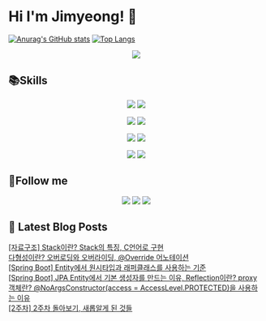 # Hi I'm Jimyeong! 👋 

[![Anurag's GitHub stats](https://github-readme-stats.vercel.app/api?username=wlaud2000)](https://github.com/anuraghazra/github-readme-stats)
[![Top Langs](https://github-readme-stats.vercel.app/api/top-langs/?username=wlaud2000&layout=compact&hide=r,jupyter%20notebook,c%23&exclude_repo=roharui.github.io)](https://github.com/anuraghazra/github-readme-stats)

<p align="center">
 <a href="https://hits.seeyoufarm.com"><img src="https://hits.seeyoufarm.com/api/count/incr/badge.svg?url=https%3A%2F%2Fgithub.com%2Fwlaud2000&count_bg=%2379C83D&title_bg=%23555555&icon=&icon_color=%23E7E7E7&title=hits&edge_flat=false"/></a></a>
</p>


## 📚Skills
<!-- https://shields.io/ -->
<!-- <img src="https://img.shields.io/badge/쓰고자하는_텍스트-컬러코드?style=flat-square&logo=simpleicons에서_아이콘이름&logoColor=white"/></a> -->

<p align="center">
    <img src="https://img.shields.io/badge/Java-F09820?style=flat-square&logo=coffeescript&logoColor=white"/>
    <img src="https://img.shields.io/badge/C-00599C?style=flat-square&logo=c&logoColor=white"/></a>
</p>
<p align="center">
    <img src="https://img.shields.io/badge/Spring boot-6DB33F?style=flat-square&logo=springboot&logoColor=white"/></a>
    <img src="https://img.shields.io/badge/Spring-6DB33F?style=flat-square&logo=spring&logoColor=white"/></a> 
</p>
<p align="center">
    <img src="https://img.shields.io/badge/MariaDB-003545?style=flat-square&logo=mariadb&logoColor=white"/></a>
    <img src="https://img.shields.io/badge/MySQL-4479A1?style=flat-square&logo=mysql&logoColor=white"/></a>
</p>
<p align="center">
    <img src="https://img.shields.io/badge/git-F05032?style=flat-square&logo=git&logoColor=white"/></a>
    <img src="https://img.shields.io/badge/github-181717?style=flat-square&logo=github&logoColor=white"/>
</p>


## 🌈Follow me
<p align="center">
<a href="mailto:kimjim1234550@gmail.com"><img src="https://img.shields.io/badge/Gmail-EA4335?style=flat-square&logo=gmail&logoColor=white"/></a>
<a href="https://www.instagram.com/kjm021221/"><img src="https://img.shields.io/badge/Instagram-E4405F?style=flat-square&logo=instagram&logoColor=white"/></a>
<a href="https://learning-study.tistory.com/"><img src="https://img.shields.io/badge/tistory-000000?style=flat-square&logo=tistory&logoColor=white"/></a>
</p>

## 📕 Latest Blog Posts

<a href=https://learning-study.tistory.com/entry/%EC%9E%90%EB%A3%8C%EA%B5%AC%EC%A1%B0-Stack%EC%9D%B4%EB%9E%80-Stack%EC%9D%98-%ED%8A%B9%EC%A7%95-C%EC%96%B8%EC%96%B4%EB%A1%9C-%EA%B5%AC%ED%98%84>[자료구조] Stack이란? Stack의 특징, C언어로 구현</a></br><a href=https://learning-study.tistory.com/entry/%EB%8B%A4%ED%98%95%EC%84%B1%EC%9D%B4%EB%9E%80-%EC%98%A4%EB%B2%84%EB%A1%9C%EB%94%A9%EC%99%80-%EC%98%A4%EB%B2%84%EB%9D%BC%EC%9D%B4%EB%94%A9-Override-%EC%96%B4%EB%85%B8%ED%85%8C%EC%9D%B4%EC%85%98>다형성이란? 오버로딩와 오버라이딩, @Override 어노테이션</a></br><a href=https://learning-study.tistory.com/entry/Spring-Boot-Entity%EC%97%90%EC%84%9C-%EC%9B%90%EC%8B%9C%ED%83%80%EC%9E%85%EA%B3%BC-%EB%9E%98%ED%8D%BC%ED%81%B4%EB%9E%98%EC%8A%A4%EB%A5%BC-%EC%82%AC%EC%9A%A9%ED%95%98%EB%8A%94-%EA%B8%B0%EC%A4%80>[Spring Boot] Entity에서 원시타입과 래퍼클래스를 사용하는 기준</a></br><a href=https://learning-study.tistory.com/entry/Spring-Boot-JPA-Entity%EC%97%90%EC%84%9C-%EA%B8%B0%EB%B3%B8-%EC%83%9D%EC%84%B1%EC%9E%90%EB%A5%BC-%EB%A7%8C%EB%93%9C%EB%8A%94-%EC%9D%B4%EC%9C%A0-Reflection%EC%9D%B4%EB%9E%80-proxy-%EA%B0%9D%EC%B2%B4%EB%9E%80-NoArgsConstructoraccess-AccessLevelPROTECTED%EC%9D%84-%EC%82%AC%EC%9A%A9%ED%95%98%EB%8A%94-%EC%9D%B4%EC%9C%A0>[Spring Boot] JPA Entity에서 기본 생성자를 만드는 이유, Reflection이란? proxy 객체란? @NoArgsConstructor(access = AccessLevel.PROTECTED)을 사용하는 이유</a></br><a href=https://learning-study.tistory.com/entry/2%EC%A3%BC%EC%B0%A8-2%EC%A3%BC%EC%B0%A8-%EB%8F%8C%EC%95%84%EB%B3%B4%EA%B8%B0-%EC%83%88%EB%A1%AD%EC%95%8C%EA%B2%8C-%EB%90%9C-%EA%B2%83%EB%93%A4>[2주차] 2주차 돌아보기, 새롭알게 된 것들</a></br>